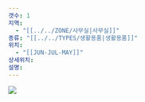 ```yaml
---
갯수: 1
지역:
  - "[[../../ZONE/사무실|사무실]]"
종류: "[[../../TYPES/생활용품|생활용품]]"
위치:
  - "[[JUN-JUL-MAY]]"
상세위치: 
설명:
---
```

![](http://192.168.50.22/devices/250118_IMG_0019.jpg)